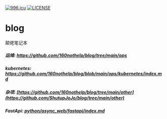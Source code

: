 [![996.icu](https://img.shields.io/badge/link-996.icu-red.svg)](https://996.icu)
[![LICENSE](https://img.shields.io/badge/license-Anti%20996-blue.svg)](https://github.com/996icu/996.ICU/blob/master/LICENSE)
# blog  
颠佬笔记本

##### 运维: https://github.com/160nothelp/blog/tree/main/ops
##### kubernetes: https://github.com/160nothelp/blog/blob/main/ops/kubernetes/index.md
##### 杂项: [https://github.com/160nothelp/blog/tree/main/other](https://github.com/ShutupJoJo/blog/tree/main/other)
##### FastApi: [python/async_web/fastapi/index.md](https://github.com/ShutupJoJo/blog/blob/main/python/async_web/fastapi/index.md)
